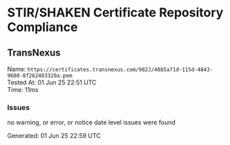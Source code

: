 # STIR/SHAKEN Certificate Repository Compliance

## TransNexus

Name: `https://certificates.transnexus.com/982J/48b5a71d-115d-4843-9600-8f262483320a.pem`\
Tested At: 01 Jun 25 22:51 UTC\
Time: 11ms

### Issues

no warning, or error, or notice date level issues were found

Generated: 01 Jun 25 22:59 UTC